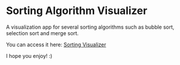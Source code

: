 # Sorting Algorithm Visualizer

A visualization app for several sorting algorithms such as bubble sort, selection sort and merge sort.

You can access it here: [Sorting Visualizer](https://jrwalls.github.io/SortingVisualizer/)

I hope you enjoy! :)
